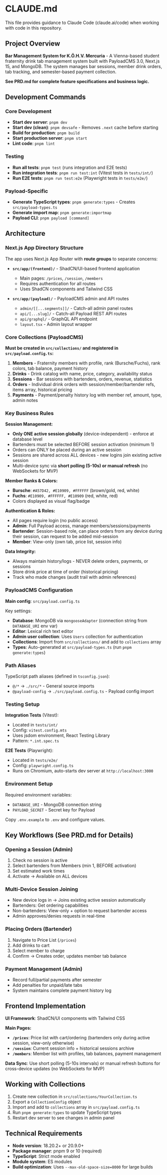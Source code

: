# CLAUDE.md

This file provides guidance to Claude Code (claude.ai/code) when working with code in this repository.

## Project Overview

**Bar Management System for K.Ö.H.V. Mercuria** - A Vienna-based student fraternity drink tab management system built with PayloadCMS 3.0, Next.js 15, and MongoDB. The system manages bar sessions, member drink orders, tab tracking, and semester-based payment collection.

**See PRD.md for complete feature specifications and business logic.**

## Development Commands

### Core Development
- **Start dev server**: `pnpm dev`
- **Start dev (clean)**: `pnpm devsafe` - Removes `.next` cache before starting
- **Build for production**: `pnpm build`
- **Start production server**: `pnpm start`
- **Lint code**: `pnpm lint`

### Testing
- **Run all tests**: `pnpm test` (runs integration and E2E tests)
- **Run integration tests**: `pnpm run test:int` (Vitest tests in `tests/int/`)
- **Run E2E tests**: `pnpm run test:e2e` (Playwright tests in `tests/e2e/`)

### Payload-Specific
- **Generate TypeScript types**: `pnpm generate:types` - Creates `src/payload-types.ts`
- **Generate import map**: `pnpm generate:importmap`
- **Payload CLI**: `pnpm payload [command]`

## Architecture

### Next.js App Directory Structure

The app uses Next.js App Router with **route groups** to separate concerns:

- **`src/app/(frontend)/`** - ShadCN/UI-based frontend application
  - Main pages: `/prices`, `/session`, `/members`
  - Requires authentication for all routes
  - Uses ShadCN components and Tailwind CSS

- **`src/app/(payload)/`** - PayloadCMS admin and API routes
  - `admin/[[...segments]]/` - Catch-all admin panel routes
  - `api/[...slug]/` - Catch-all Payload REST API routes
  - `api/graphql/` - GraphQL API endpoint
  - `layout.tsx` - Admin layout wrapper

### Core Collections (PayloadCMS)

**Must be created in `src/collections/` and registered in `src/payload.config.ts`:**

1. **Members** - Fraternity members with profile, rank (Bursche/Fuchs), rank colors, tab balance, payment history
2. **Drinks** - Drink catalog with name, price, category, availability status
3. **Sessions** - Bar sessions with bartenders, orders, revenue, statistics
4. **Orders** - Individual drink orders with session/member/bartender refs, items array, historical pricing
5. **Payments** - Payment/penalty history log with member ref, amount, type, admin notes

### Key Business Rules

**Session Management:**
- **Only ONE active session globally** (device-independent) - enforce at database level
- Bartenders must be selected BEFORE session activation (minimum 1)
- Orders can ONLY be placed during an active session
- Sessions are shared across ALL devices - new logins join existing active session
- Multi-device sync via **short polling (5-10s) or manual refresh** (no WebSockets for MVP)

**Member Ranks & Colors:**
- **Bursche**: `#A57D42, #E10909, #FFFFFF` (brown/gold, red, white)
- **Fuchs**: `#E10909, #FFFFFF, #E10909` (red, white, red)
- Colors displayed as visual flag/badge

**Authentication & Roles:**
- All pages require login (no public access)
- **Admin**: Full Payload access, manage members/sessions/payments
- **Bartender**: Session-based role, can place orders from any device during their session, can request to be added mid-session
- **Member**: View-only (own tab, price list, session info)

**Data Integrity:**
- Always maintain history/logs - NEVER delete orders, payments, or sessions
- Store drink price at time of order (historical pricing)
- Track who made changes (audit trail with admin references)

### PayloadCMS Configuration

**Main config**: `src/payload.config.ts`

Key settings:
- **Database**: MongoDB via `mongooseAdapter` (connection string from `DATABASE_URI` env var)
- **Editor**: Lexical rich text editor
- **Admin user collection**: Uses `Users` collection for authentication
- **Collections**: Import from `src/collections/` and add to `collections` array
- **Types**: Auto-generated at `src/payload-types.ts` (run `pnpm generate:types`)

### Path Aliases

TypeScript path aliases (defined in `tsconfig.json`):
- `@/*` → `./src/*` - General source imports
- `@payload-config` → `./src/payload.config.ts` - Payload config import

### Testing Setup

**Integration Tests** (Vitest):
- Located in `tests/int/`
- Config: `vitest.config.mts`
- Uses jsdom environment, React Testing Library
- Pattern: `*.int.spec.ts`

**E2E Tests** (Playwright):
- Located in `tests/e2e/`
- Config: `playwright.config.ts`
- Runs on Chromium, auto-starts dev server at `http://localhost:3000`

### Environment Setup

Required environment variables:
- `DATABASE_URI` - MongoDB connection string
- `PAYLOAD_SECRET` - Secret key for Payload

Copy `.env.example` to `.env` and configure values.

## Key Workflows (See PRD.md for Details)

### Opening a Session (Admin)
1. Check no session is active
2. Select bartenders from Members (min 1, BEFORE activation)
3. Set estimated work times
4. Activate → Available on ALL devices

### Multi-Device Session Joining
- New device logs in → Joins existing active session automatically
- Bartenders: Get ordering capabilities
- Non-bartenders: View-only + option to request bartender access
- Admin approves/denies requests in real-time

### Placing Orders (Bartender)
1. Navigate to Price List (`/prices`)
2. Add drinks to cart
3. Select member to charge
4. Confirm → Creates order, updates member tab balance

### Payment Management (Admin)
- Record full/partial payments after semester
- Add penalties for unpaid/late tabs
- System maintains complete payment history log

## Frontend Implementation

**UI Framework**: ShadCN/UI components with Tailwind CSS

**Main Pages:**
- **`/prices`**: Price list with cart/ordering (bartenders only during active session, view-only otherwise)
- **`/session`**: Current session info + historical sessions archive
- **`/members`**: Member list with profiles, tab balances, payment management

**Data Sync**: Use short polling (5-10s intervals) or manual refresh buttons for cross-device updates (no WebSockets for MVP)

## Working with Collections

1. Create new collection in `src/collections/YourCollection.ts`
2. Export a `CollectionConfig` object
3. Import and add to `collections` array in `src/payload.config.ts`
4. Run `pnpm generate:types` to update TypeScript types
5. Restart dev server to see changes in admin panel

## Technical Requirements

- **Node version**: 18.20.2+ or 20.9.0+
- **Package manager**: pnpm 9 or 10 (required)
- **TypeScript**: Strict mode enabled
- **Module system**: ES modules
- **Build optimization**: Uses `--max-old-space-size=8000` for large builds
